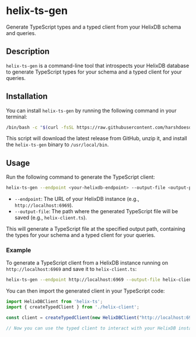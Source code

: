 # helix-ts-gen

Generate TypeScript types and a typed client from your HelixDB schema and queries.

## Description

`helix-ts-gen` is a command-line tool that introspects your HelixDB database to generate TypeScript types for your schema and a typed client for your queries.

## Installation

You can install `helix-ts-gen` by running the following command in your terminal:

```bash
/bin/bash -c "$(curl -fsSL https://raw.githubusercontent.com/harshdoesdev/helix-type-gen/main/install.sh)"
```

This script will download the latest release from GitHub, unzip it, and install the `helix-ts-gen` binary to `/usr/local/bin`.

## Usage

Run the following command to generate the TypeScript client:

```bash
helix-ts-gen --endpoint <your-helixdb-endpoint> --output-file <output-path>
```

-   `--endpoint`: The URL of your HelixDB instance (e.g., `http://localhost:6969`).
-   `--output-file`: The path where the generated TypeScript file will be saved (e.g., `helix-client.ts`).

This will generate a TypeScript file at the specified output path, containing the types for your schema and a typed client for your queries.

### Example

To generate a TypeScript client from a HelixDB instance running on `http://localhost:6969` and save it to `helix-client.ts`:

```bash
helix-ts-gen --endpoint http://localhost:6969 --output-file helix-client.ts
```

You can then import the generated client in your TypeScript code:

```typescript
import HelixDBClient from 'helix-ts';
import { createTypedClient } from './helix-client';

const client = createTypedClient(new HelixDBClient("http://localhost:6969"));

// Now you can use the typed client to interact with your HelixDB instance
```
